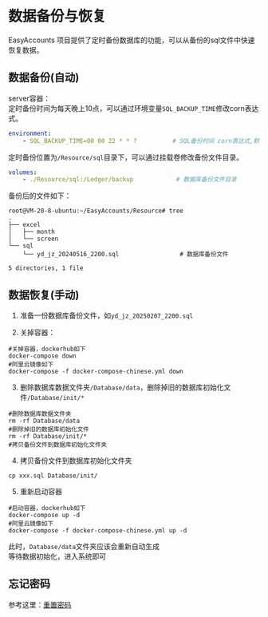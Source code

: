 # 数据备份与恢复  
EasyAccounts 项目提供了定时备份数据库的功能，可以从备份的sql文件中快速恢复数据。  

## 数据备份(自动)  
server容器：  
定时备份时间为每天晚上10点，可以通过环境变量`SQL_BACKUP_TIME`修改corn表达式。
```yaml
environment:
    - SQL_BACKUP_TIME=00 00 22 * * ?          # SQL备份时间 corn表达式,默认每天晚上10点
```

定时备份位置为`/Resource/sql`目录下，可以通过挂载卷修改备份文件目录。

```yaml
volumes:
    - ./Resource/sql:/Ledger/backup            # 数据库备份文件目录
```

备份后的文件如下：  
```shell
root@VM-20-8-ubuntu:~/EasyAccounts/Resource# tree
.
├── excel
│   ├── month
│   └── screen
└── sql
    └── yd_jz_20240516_2200.sql                 # 数据库备份文件

5 directories, 1 file
```  

## 数据恢复(手动)  
1. 准备一份数据库备份文件，如`yd_jz_20250207_2200.sql`  

2. 关掉容器：
```shell
#关掉容器，dockerhub如下
docker-compose down
#阿里云镜像如下
docker-compose -f docker-compose-chinese.yml down
```

3. 删除数据库数据文件夹`/Database/data`，删除掉旧的数据库初始化文件`/Database/init/*`
```shell
#删除数据库数据文件夹
rm -rf Database/data
#删除掉旧的数据库初始化文件
rm -rf Database/init/*
#拷贝备份文件到数据库初始化文件夹
```

4. 拷贝备份文件到数据库初始化文件夹
```shell
cp xxx.sql Database/init/
```

5. 重新启动容器
```shell
#启动容器，dockerhub如下
docker-compose up -d
#阿里云镜像如下
docker-compose -f docker-compose-chinese.yml up -d
```

此时，`Database/data`文件夹应该会重新自动生成  
等待数据初始化，进入系统即可

## 忘记密码  
参考这里：[重置密码](faq/faq.md#q2-忘记密码怎么办)